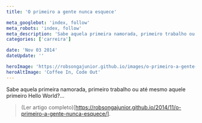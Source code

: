 ```yaml
---
title: 'O primeiro a gente nunca esquece'

meta_googlebot: 'index, follow'
meta_robots: 'index, follow'
meta_description: 'Sabe aquela primeira namorada, primeiro trabalho ou até mesmo aquele primeiro Hello World?'
categories: ['carreira']

date: 'Nov 03 2014'
dateUpdate: ''

heroImage: 'https://robsongajunior.github.io/images/o-primeiro-a-gente-nunca-esquece/main-banner.jpg'
heroAltImage: 'Coffee In, Code Out'
---
```


Sabe aquela primeira namorada, primeiro trabalho ou até mesmo aquele primeiro Hello World?...

> (Ler artigo completo)[https://robsongajunior.github.io/2014/11/o-primeiro-a-gente-nunca-esquece/].
